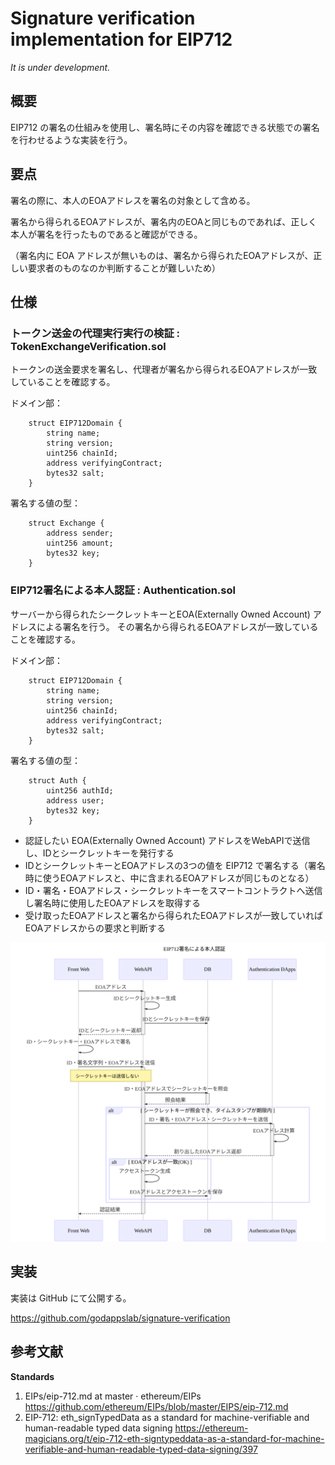 # Signature verification implementation for EIP712

*It is under development.*

## 概要

EIP712 の署名の仕組みを使用し、署名時にその内容を確認できる状態での署名を行わせるような実装を行う。

## 要点

署名の際に、本人のEOAアドレスを署名の対象として含める。

署名から得られるEOAアドレスが、署名内のEOAと同じものであれば、正しく本人が署名を行ったものであると確認ができる。

（署名内に EOA アドレスが無いものは、署名から得られたEOAアドレスが、正しい要求者のものなのか判断することが難しいため）

## 仕様

### トークン送金の代理実行実行の検証 : TokenExchangeVerification.sol

トークンの送金要求を署名し、代理者が署名から得られるEOAアドレスが一致していることを確認する。

ドメイン部：

```
    struct EIP712Domain {
        string name;
        string version;
        uint256 chainId;
        address verifyingContract;
        bytes32 salt;
    }
```

署名する値の型：

```solidity
    struct Exchange {
        address sender;
        uint256 amount;
        bytes32 key;
    }
```


### EIP712署名による本人認証 : Authentication.sol

サーバーから得られたシークレットキーとEOA(Externally Owned Account) アドレスによる署名を行う。
その署名から得られるEOAアドレスが一致していることを確認する。

ドメイン部：

```
    struct EIP712Domain {
        string name;
        string version;
        uint256 chainId;
        address verifyingContract;
        bytes32 salt;
    }
```

署名する値の型：

```solidity
    struct Auth {
        uint256 authId;
        address user;
        bytes32 key;
    }
```

- 認証したい EOA(Externally Owned Account) アドレスをWebAPIで送信し、IDとシークレットキーを発行する
- IDとシークレットキーとEOAアドレスの3つの値を EIP712 で署名する（署名時に使うEOAアドレスと、中に含まれるEOAアドレスが同じものとなる）
- ID・署名・EOAアドレス・シークレットキーをスマートコントラクトへ送信し署名時に使用したEOAアドレスを取得する
- 受け取ったEOAアドレスと署名から得られたEOAアドレスが一致していればEOAアドレスからの要求と判断する

![EIP712署名による本人認証](./docs/sequence-diagram/authentication-by-EIP712-signature.svg?s)

## 実装

実装は GitHub にて公開する。

https://github.com/godappslab/signature-verification

## 参考文献

**Standards**

1.  EIPs/eip-712.md at master · ethereum/EIPs https://github.com/ethereum/EIPs/blob/master/EIPS/eip-712.md
2.  EIP-712: eth_signTypedData as a standard for machine-verifiable and human-readable typed data signing
https://ethereum-magicians.org/t/eip-712-eth-signtypeddata-as-a-standard-for-machine-verifiable-and-human-readable-typed-data-signing/397
